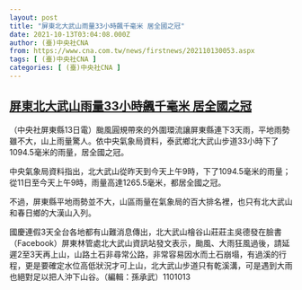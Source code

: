 ```yaml
---
layout: post
title: "屏東北大武山雨量33小時飆千毫米 居全國之冠"
date: 2021-10-13T03:04:08.000Z
author: (臺)中央社CNA
from: https://www.cna.com.tw/news/firstnews/202110130053.aspx
tags: [ (臺)中央社CNA ]
categories: [ (臺)中央社CNA ]
---
```

<!--1634094248000-->
[屏東北大武山雨量33小時飆千毫米 居全國之冠](https://www.cna.com.tw/news/firstnews/202110130053.aspx)
------

<div>
<div></div><div><p>（中央社屏東縣13日電）颱風圓規帶來的外圍環流讓屏東縣連下3天雨，平地雨勢雖不大，山上雨量驚人。依中央氣象局資料，泰武鄉北大武山步道33小時下了1094.5毫米的雨量，居全國之冠。</p><p>中央氣象局資料指出，北大武山從昨天到今天上午9時，下了1094.5毫米的雨量；從11日至今天上午9時，雨量高達1265.5毫米，都居全國之冠。</p><p>不過，屏東縣平地雨勢並不大，山區雨量在氣象局的百大排名裡，也只有北大武山和春日鄉的大漢山入列。</p><p>國慶連假3天全台各地都有山難消息傳出，北大武山檜谷山莊莊主吳德發在臉書（Facebook）屏東林管處北大武山資訊站發文表示，颱風、大雨狂風過後，請延遲2至3天再上山，山路土石非尋常公路，非常容易因水而土石崩塌，有過溪的行程，更是要確定水位高低狀況才可上山，北大武山步道只有乾溪溝，可是遇到大雨也絕對足以把人沖下山谷。（編輯：孫承武）1101013</p></div>
</div>
